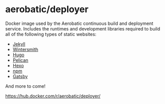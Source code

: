 # aerobatic/deployer

Docker image used by the Aerobatic continuous build and deployment service. Includes the runtimes and development libraries required to build all of the following types of static websites:

* [Jekyll](http://jekyllrb.com/)
* [Wintersmith](http://wintersmith.io/)
* [Hugo](http://gohugo.io/)
* [Pelican](http://blog.getpelican.com/)
* [Hexo](https://hexo.io/)
* [npm](https://npmjs.org)
* [Gatsby](https://github.com/gatsbyjs/gatsby)

And more to come!

https://hub.docker.com/r/aerobatic/deployer/

